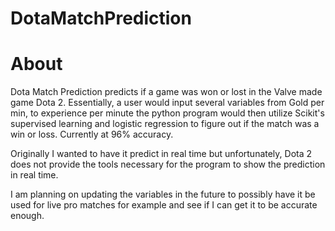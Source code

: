# DotaMatchPrediction


# About
Dota Match Prediction predicts if a game was won or lost in the Valve made game Dota 2. Essentially, a user would input several variables from Gold per min, to experience per minute
the python program would then utilize Scikit's supervised learning and logistic regression to figure out if the match was a win or loss. Currently at 96% accuracy.

Originally I wanted to have it predict in real time but unfortunately, Dota 2 does not provide the tools necessary for the program to show the prediction in real time.

I am planning on updating the variables in the future to possibly have it be used for live pro matches for example and see if I can get it to be accurate enough.
